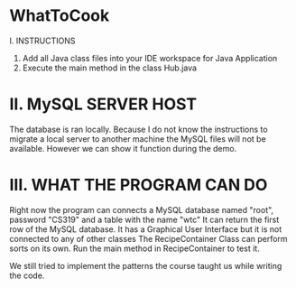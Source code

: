 WhatToCook
==========
I. INSTRUCTIONS

1. Add all Java class files into your IDE workspace for Java Application
2. Execute the main method in the class Hub.java


II. MySQL SERVER HOST
==========

The database is ran locally. Because I do not know the instructions to migrate a local 
server to another machine the MySQL files will not be available. However we can show it 
function during the demo.


III. WHAT THE PROGRAM CAN DO
==========

Right now the program can connects a MySQL database named "root", password "CS319" and a 
table with the name "wtc"
It can return the first row of the MySQL database.
It has a Graphical User Interface but it is not connected to any of other classes
The RecipeContainer Class can perform sorts on its own. Run the main method in 
RecipeContainer to test it.

We still tried to implement the patterns the course taught us while writing the code. 
